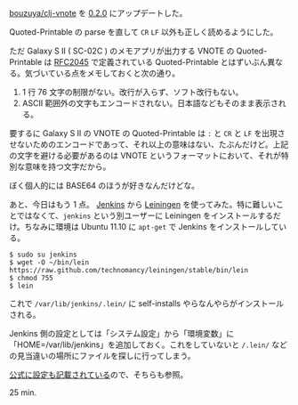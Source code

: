 [bouzuya/clj-vnote][clj-vnote] を [0.2.0][clj-vnote-0.2.0] にアップデートした。

Quoted-Printable の parse を直して `CR` `LF` 以外も正しく読めるようにした。

ただ Galaxy S II ( SC-02C ) のメモアプリが出力する VNOTE の Quoted-Printable は [RFC2045][rfc2045] で定義されている Quoted-Printable とはずいぶん異なる。気づいている点をメモしておくと次の通り。

1. 1 行 76 文字の制限がない。改行が入らず、ソフト改行もない。
2. ASCII 範囲外の文字もエンコードされない。日本語などもそのまま表示される。

要するに Galaxy S II の VNOTE の Quoted-Printable は `:` と `CR` と `LF` を出現させないためのエンコードであって、それ以上の意味はない、たぶんだけど。上記の文字を避ける必要があるのは VNOTE というフォーマットにおいて、それが特別な意味を持つ文字だから。

ぼく個人的には BASE64 のほうが好きなんだけどな。

あと、今日はもう 1 点。 [Jenkins][jenkins] から [Leiningen][leiningen] を使ってみた。特に難しいことではなくて、`jenkins` という別ユーザーに Leiningen をインストールするだけ。ちなみに環境は Ubuntu 11.10 に `apt-get` で Jenkins をインストールしている。

    $ sudo su jenkins
    $ wget -O ~/bin/lein https://raw.github.com/technomancy/leiningen/stable/bin/lein
    $ chmod 755
    $ lein

これで `/var/lib/jenkins/.lein/` に self-installs やらなんやらがインストールされる。

Jenkins 側の設定としては「システム設定」から「環境変数」に「HOME=/var/lib/jenkins」を追加しておく。これをしていないと `/.lein/` などの見当違いの場所にファイルを探しに行ってしまう。

[公式に設定も記載されている](https://github.com/technomancy/leiningen/wiki/Jenkins)ので、そちらも参照。

25 min.

[clj-vnote]: https://github.com/bouzuya/clj-vnote/
[clj-vnote-0.2.0]: https://github.com/bouzuya/clj-vnote/tree/0.2.0
[rfc2045]: http://www.ietf.org/rfc/rfc2045.txt
[leiningen]: http://leiningen.org/
[jenkins]: http://jenkins-ci.org/

